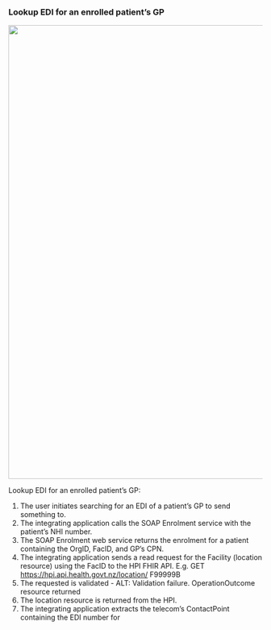 
### Lookup EDI for an enrolled patient’s GP

<img style="width:900px; float:none" src="uc6.png"/>

Lookup EDI for an enrolled patient’s GP:
1.	The user initiates searching for an EDI of a patient’s GP to send something to. 
2.	The integrating application calls the SOAP Enrolment service with the patient’s NHI number.
3.	The SOAP Enrolment web service returns the enrolment for a patient containing the OrgID, FacID, and GP’s CPN. 
4.	The integrating application sends a read request for the Facility (location resource) using the FacID to the HPI FHIR API. 
E.g. GET https://hpi.api.health.govt.nz/location/ F99999B
5.	The requested is validated - ALT: Validation failure. OperationOutcome resource returned
6.	The location resource is returned from the HPI. 
7.	The integrating application extracts the telecom’s ContactPoint containing the EDI number for 
